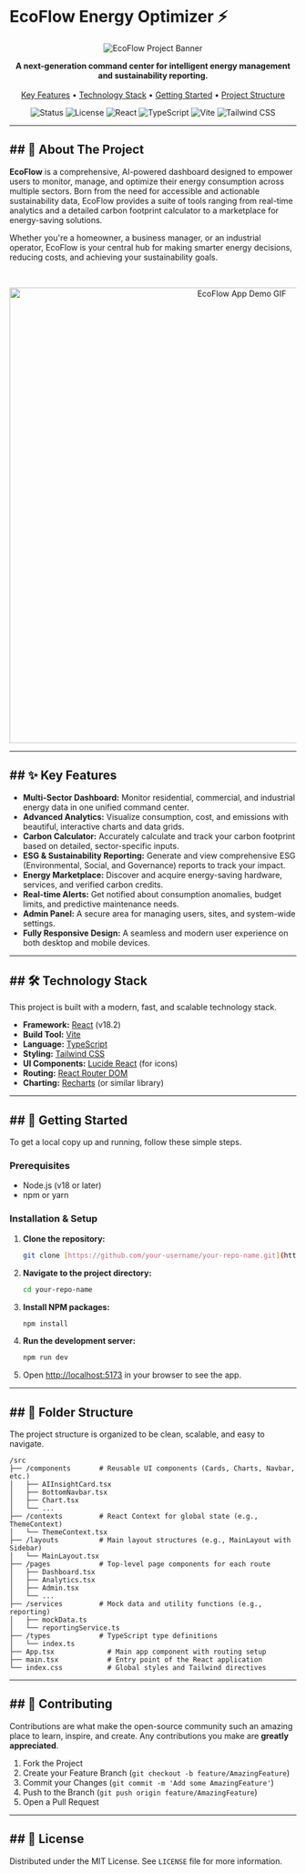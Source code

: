 # EcoFlow Energy Optimizer ⚡

<p align="center">
  <img src="https://i.ibb.co/68q30C4/Eco-Flow-Banner.png" alt="EcoFlow Project Banner" />
</p>

<p align="center">
  <strong>A next-generation command center for intelligent energy management and sustainability reporting.</strong>
  <br />
  <br />
  <a href="#key-features-">Key Features</a> •
  <a href="#technology-stack-">Technology Stack</a> •
  <a href="#getting-started-">Getting Started</a> •
  <a href="#folder-structure-">Project Structure</a>
</p>

<p align="center">
  <img src="https://img.shields.io/badge/status-active-brightgreen.svg" alt="Status" />
  <img src="https://img.shields.io/badge/license-MIT-blue.svg" alt="License" />
  <img src="https://img.shields.io/badge/react-18.2.0-61DAFB.svg?logo=react" alt="React" />
  <img src="https://img.shields.io/badge/typescript-5.2.2-3178C6.svg?logo=typescript" alt="TypeScript" />
  <img src="https://img.shields.io/badge/vite-5.2.0-646CFF.svg?logo=vite" alt="Vite" />
  <img src="https://img.shields.io/badge/tailwind_css-3.4.1-38B2AC.svg?logo=tailwind-css" alt="Tailwind CSS" />
</p>

---

## ## 📖 About The Project

**EcoFlow** is a comprehensive, AI-powered dashboard designed to empower users to monitor, manage, and optimize their energy consumption across multiple sectors. Born from the need for accessible and actionable sustainability data, EcoFlow provides a suite of tools ranging from real-time analytics and a detailed carbon footprint calculator to a marketplace for energy-saving solutions.

Whether you're a homeowner, a business manager, or an industrial operator, EcoFlow is your central hub for making smarter energy decisions, reducing costs, and achieving your sustainability goals.

<br>

<p align="center">
  <img src="https://i.ibb.co/jGGx2nF/ecoflow-demo.gif" alt="EcoFlow App Demo GIF" width="800"/>
</p>

---

## ## ✨ Key Features

* **Multi-Sector Dashboard:** Monitor residential, commercial, and industrial energy data in one unified command center.
* **Advanced Analytics:** Visualize consumption, cost, and emissions with beautiful, interactive charts and data grids.
* **Carbon Calculator:** Accurately calculate and track your carbon footprint based on detailed, sector-specific inputs.
* **ESG & Sustainability Reporting:** Generate and view comprehensive ESG (Environmental, Social, and Governance) reports to track your impact.
* **Energy Marketplace:** Discover and acquire energy-saving hardware, services, and verified carbon credits.
* **Real-time Alerts:** Get notified about consumption anomalies, budget limits, and predictive maintenance needs.
* **Admin Panel:** A secure area for managing users, sites, and system-wide settings.
* **Fully Responsive Design:** A seamless and modern user experience on both desktop and mobile devices.

---

## ## 🛠️ Technology Stack

This project is built with a modern, fast, and scalable technology stack.

* **Framework:** [React](https://reactjs.org/) (v18.2)
* **Build Tool:** [Vite](https://vitejs.dev/)
* **Language:** [TypeScript](https://www.typescriptlang.org/)
* **Styling:** [Tailwind CSS](https://tailwindcss.com/)
* **UI Components:** [Lucide React](https://lucide.dev/) (for icons)
* **Routing:** [React Router DOM](https://reactrouter.com/)
* **Charting:** [Recharts](https://recharts.org/) (or similar library)

---

## ## 🚀 Getting Started

To get a local copy up and running, follow these simple steps.

### Prerequisites

* Node.js (v18 or later)
* npm or yarn

### Installation & Setup

1.  **Clone the repository:**
    ```sh
    git clone [https://github.com/your-username/your-repo-name.git](https://github.com/your-username/your-repo-name.git)
    ```
2.  **Navigate to the project directory:**
    ```sh
    cd your-repo-name
    ```
3.  **Install NPM packages:**
    ```sh
    npm install
    ```
4.  **Run the development server:**
    ```sh
    npm run dev
    ```
5.  Open [http://localhost:5173](http://localhost:5173) in your browser to see the app.

---

## ## 📂 Folder Structure

The project structure is organized to be clean, scalable, and easy to navigate.

```
/src
├── /components       # Reusable UI components (Cards, Charts, Navbar, etc.)
│   ├── AIInsightCard.tsx
│   ├── BottomNavbar.tsx
│   ├── Chart.tsx
│   └── ...
├── /contexts         # React Context for global state (e.g., ThemeContext)
│   └── ThemeContext.tsx
├── /layouts          # Main layout structures (e.g., MainLayout with Sidebar)
│   └── MainLayout.tsx
├── /pages            # Top-level page components for each route
│   ├── Dashboard.tsx
│   ├── Analytics.tsx
│   ├── Admin.tsx
│   └── ...
├── /services         # Mock data and utility functions (e.g., reporting)
│   ├── mockData.ts
│   └── reportingService.ts
├── /types            # TypeScript type definitions
│   └── index.ts
├── App.tsx             # Main app component with routing setup
├── main.tsx            # Entry point of the React application
└── index.css           # Global styles and Tailwind directives
```

---

## ## 🤝 Contributing

Contributions are what make the open-source community such an amazing place to learn, inspire, and create. Any contributions you make are **greatly appreciated**.

1.  Fork the Project
2.  Create your Feature Branch (`git checkout -b feature/AmazingFeature`)
3.  Commit your Changes (`git commit -m 'Add some AmazingFeature'`)
4.  Push to the Branch (`git push origin feature/AmazingFeature`)
5.  Open a Pull Request

---

## ## 📄 License

Distributed under the MIT License. See `LICENSE` file for more information.
